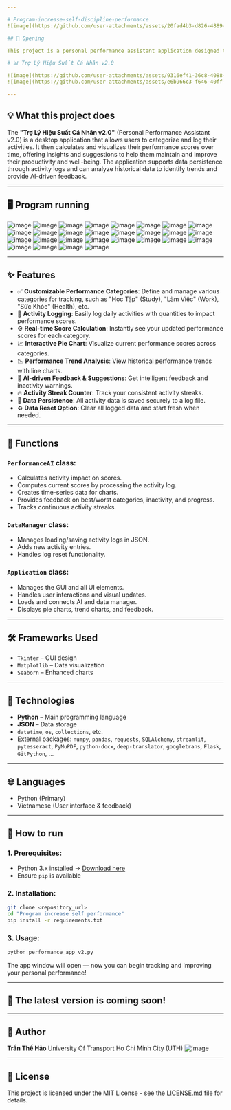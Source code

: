 ```yaml
---

# Program-increase-self-discipline-performance
![image](https://github.com/user-attachments/assets/20fad4b3-d826-4889-be88-922b8fe6d857)

## 🚀 Opening

This project is a personal performance assistant application designed to help users track and improve their daily performance across various aspects of their lives. It provides tools for logging activities, visualizing progress, and receiving intelligent feedback.

# 📊 Trợ Lý Hiệu Suất Cá Nhân v2.0

![image](https://github.com/user-attachments/assets/9316ef41-36c8-4088-8859-d818946c5045)
![image](https://github.com/user-attachments/assets/e6b966c3-f646-40ff-8b1c-ee2137b74b2d)

---
```


## 💡 What this project does

The **"Trợ Lý Hiệu Suất Cá Nhân v2.0"** (Personal Performance Assistant v2.0) is a desktop application that allows users to categorize and log their activities. It then calculates and visualizes their performance scores over time, offering insights and suggestions to help them maintain and improve their productivity and well-being. The application supports data persistence through activity logs and can analyze historical data to identify trends and provide AI-driven feedback.

---

## 🖥️ Program running
![image](https://github.com/user-attachments/assets/b972008d-d267-4dd8-9439-63e93a230512)
![image](https://github.com/user-attachments/assets/fc65cc24-3175-4a62-97bc-36e44f16309a)
![image](https://github.com/user-attachments/assets/a0618361-82c6-4685-9da8-d867cbe09118)
![image](https://github.com/user-attachments/assets/ff6b3673-b680-4334-9aab-8f7b1af07eea)
![image](https://github.com/user-attachments/assets/0c0a2a2d-e342-4dbb-9f27-97ba2f11e7cd)
![image](https://github.com/user-attachments/assets/d3e901ed-3616-4fd4-8cc9-d236d1c5c02b)
![image](https://github.com/user-attachments/assets/7f8e4877-a8fc-44aa-ab82-7352a2bdcd96)
![image](https://github.com/user-attachments/assets/0126a9b3-d18a-45d8-b0af-a3af2f7b890c)
![image](https://github.com/user-attachments/assets/3a5e25e9-dd79-4eb6-be9a-e7c3d6684b97)
![image](https://github.com/user-attachments/assets/2727e370-53a6-40cd-a26f-5057d1b78dfe)
![image](https://github.com/user-attachments/assets/09bf618f-5b98-46f4-abda-231124d7f250)
![image](https://github.com/user-attachments/assets/2141f904-f7f6-4a1a-a093-87a58b2b1d9e)
![image](https://github.com/user-attachments/assets/417d80cf-941f-470c-8489-2ab72e3f46aa)
![image](https://github.com/user-attachments/assets/ac5c663e-53cf-431f-aa10-3bff303f98b4)
![image](https://github.com/user-attachments/assets/b5ef0329-01a9-45d8-be0e-9134987bfd1e)
![image](https://github.com/user-attachments/assets/dc1648eb-fcf2-48d3-b469-8e13af9610fa)
![image](https://github.com/user-attachments/assets/3b5c511e-1e72-494c-b75d-57ee38522fae)
![image](https://github.com/user-attachments/assets/dd214b88-e34a-4d69-8281-d5c18f9d18cc)
![image](https://github.com/user-attachments/assets/601f0f25-03f3-424e-82b5-6d92f60dede7)
![image](https://github.com/user-attachments/assets/a5b4d6c8-9fe6-4fde-a20a-3fa928668074)
![image](https://github.com/user-attachments/assets/57049cea-a9ea-422f-8a2b-00b2ff48d237)
![image](https://github.com/user-attachments/assets/d203fc06-24c6-4f61-adc4-c3517441441f)
![image](https://github.com/user-attachments/assets/0025ecf5-8ed6-404c-960c-95ad5732d252)
![image](https://github.com/user-attachments/assets/407fe42c-5a5a-4ef0-9539-ea0c4424067e)
![image](https://github.com/user-attachments/assets/5eeafc63-4879-4b1f-a0cb-aad3b97862ad)
![image](https://github.com/user-attachments/assets/bc407b59-6f39-4473-8a81-3d6bc0d06874)
![image](https://github.com/user-attachments/assets/f979badd-90d1-4be2-b9bb-656185c60538)
![image](https://github.com/user-attachments/assets/21cf9571-2057-4a34-a71a-7f0c3e9abb95)

---

## ✨ Features

* ✅ **Customizable Performance Categories**: Define and manage various categories for tracking, such as "Học Tập" (Study), "Làm Việc" (Work), "Sức Khỏe" (Health), etc.
* 📝 **Activity Logging**: Easily log daily activities with quantities to impact performance scores.
* ⚙️ **Real-time Score Calculation**: Instantly see your updated performance scores for each category.
* 📈 **Interactive Pie Chart**: Visualize current performance scores across categories.
* 📉 **Performance Trend Analysis**: View historical performance trends with line charts.
* 🤖 **AI-driven Feedback & Suggestions**: Get intelligent feedback and inactivity warnings.
* 🔥 **Activity Streak Counter**: Track your consistent activity streaks.
* 💾 **Data Persistence**: All activity data is saved securely to a log file.
* ♻️ **Data Reset Option**: Clear all logged data and start fresh when needed.

---

## 🧠 Functions

### `PerformanceAI` class:

* Calculates activity impact on scores.
* Computes current scores by processing the activity log.
* Creates time-series data for charts.
* Provides feedback on best/worst categories, inactivity, and progress.
* Tracks continuous activity streaks.

### `DataManager` class:

* Manages loading/saving activity logs in JSON.
* Adds new activity entries.
* Handles log reset functionality.

### `Application` class:

* Manages the GUI and all UI elements.
* Handles user interactions and visual updates.
* Loads and connects AI and data manager.
* Displays pie charts, trend charts, and feedback.

---

## 🛠️ Frameworks Used

* `Tkinter` – GUI design
* `Matplotlib` – Data visualization
* `Seaborn` – Enhanced charts

---

## 🧰 Technologies

* **Python** – Main programming language
* **JSON** – Data storage
* `datetime`, `os`, `collections`, etc.
* External packages: `numpy`, `pandas`, `requests`, `SQLAlchemy`, `streamlit`, `pytesseract`, `PyMuPDF`, `python-docx`, `deep-translator`, `googletrans`, `Flask`, `GitPython`, ...

---

## 🌐 Languages

* Python (Primary)
* Vietnamese (User interface & feedback)

---

## 🧪 How to run

### 1. Prerequisites:

* Python 3.x installed → [Download here](https://www.python.org/downloads/)
* Ensure `pip` is available

### 2. Installation:

```bash
git clone <repository_url>
cd "Program increase self performance"
pip install -r requirements.txt
```

### 3. Usage:

```bash
python performance_app_v2.py
```

The app window will open — now you can begin tracking and improving your personal performance!

---

## 🚧 The latest version is coming soon!

---

## 👤 Author

**Trần Thế Hảo**
University Of Transport Ho Chi Minh City (UTH)
![image](https://github.com/user-attachments/assets/f65251cb-4bbb-424f-ab1a-22196a27539d)

---

## 📄 License

This project is licensed under the MIT License - see the [LICENSE.md](LICENSE.md) file for details.

